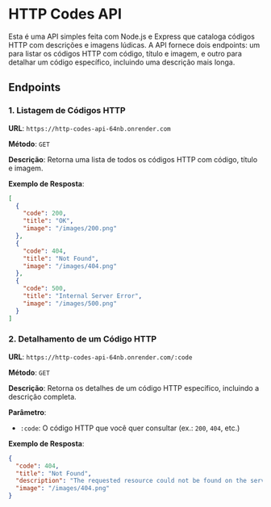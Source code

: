 # HTTP Codes API

Esta é uma API simples feita com Node.js e Express que cataloga códigos HTTP com descrições e imagens lúdicas. A API fornece dois endpoints: um para listar os códigos HTTP com código, título e imagem, e outro para detalhar um código específico, incluindo uma descrição mais longa.

## Endpoints

### 1. Listagem de Códigos HTTP

**URL**: `https://http-codes-api-64nb.onrender.com`

**Método**: `GET`

**Descrição**: Retorna uma lista de todos os códigos HTTP com código, título e imagem.

**Exemplo de Resposta**:

```json
[
  {
    "code": 200,
    "title": "OK",
    "image": "/images/200.png"
  },
  {
    "code": 404,
    "title": "Not Found",
    "image": "/images/404.png"
  },
  {
    "code": 500,
    "title": "Internal Server Error",
    "image": "/images/500.png"
  }
]
```

### 2. Detalhamento de um Código HTTP

**URL**: `https://http-codes-api-64nb.onrender.com/:code`

**Método**: `GET`

**Descrição**: Retorna os detalhes de um código HTTP específico, incluindo a descrição completa.

**Parâmetro**:

- `:code`: O código HTTP que você quer consultar (ex.: `200`, `404`, etc.)

**Exemplo de Resposta**:

```json
{
  "code": 404,
  "title": "Not Found",
  "description": "The requested resource could not be found on the server. This typically happens when the resource is missing or the URL is incorrect.",
  "image": "/images/404.png"
}
```